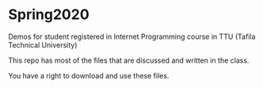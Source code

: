 # Spring2020
Demos for student registered in Internet Programming course in TTU (Tafila Technical University)

This repo has most of the files that are discussed and written in the class.

You have a right to download and use these files.
